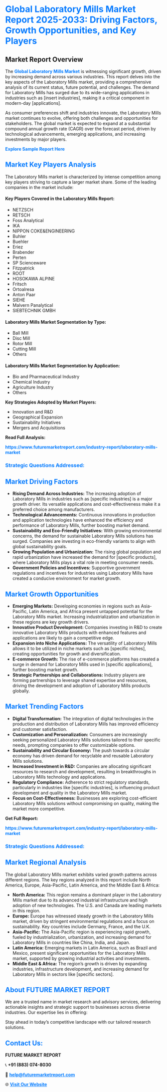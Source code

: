 <h1 style="color: #007BFF;">Global Laboratory Mills Market Report 2025-2033: Driving Factors, Growth Opportunities, and Key Players</h1>

<section id="overview">
<h2>Market Report Overview</h2>
<p>The <a href="https://www.futuremarketreport.com/industry-report/laboratory-mills-market" style="color: #007BFF; text-decoration: none;"><strong>Global Laboratory Mills Market</strong></a> is witnessing significant growth, driven by increasing demand across various industries. This report delves into the key aspects of the Laboratory Mills market, providing a comprehensive analysis of its current status, future potential, and challenges. The demand for Laboratory Mills has surged due to its wide-ranging applications in industries such as [insert industries], making it a critical component in modern-day [applications].</p>
<p>As consumer preferences shift and industries innovate, the Laboratory Mills market continues to evolve, offering both challenges and opportunities for stakeholders. The global market is expected to expand at a substantial compound annual growth rate (CAGR) over the forecast period, driven by technological advancements, emerging applications, and increasing investments by major players.</p>
</section>

<section id="overview">
<p><a href="https://www.futuremarketreport.com/request-sample/reportId=26536" style="color: #007BFF; text-decoration: none;"><strong>Explore Sample Report Here</strong></a></p>
</section>

<section id="key-players">
<h2 style="color: #007BFF;">Market Key Players Analysis</h2>
<p>The Laboratory Mills market is characterized by intense competition among key players striving to capture a larger market share. Some of the leading companies in the market include:</p>
<h4>Key Players Covered in the Laboratory Mills Report:</h4>
<ul><li>NETZSCH</li><li>RETSCH</li><li>Foss Analytical</li><li>IKA</li><li>NIPPON COKE&amp;ENGINEERING</li><li>Buhler</li><li>Buehler</li><li>Eriez</li><li>Brabender</li><li>Perten</li><li>SP Scienceware</li><li>Fitzpatrick</li><li>ROOT</li><li>HOSOKAWA ALPINE</li><li>Fritsch</li><li>Ortoalresa</li><li>Anton Paar</li><li>SIEHE</li><li>Malvern Panalytical</li><li>SIEBTECHNIK GMBH</li></ul>
<h4>Laboratory Mills Market Segmentation by Type:</h4>
<ul><li>Ball Mill</li><li>Disc Mill</li><li>Rotor Mill</li><li>Cutting Mill</li><li>Others</li></ul>

<h4>Laboratory Mills Market Segmentation by Application:</h4>
<ul><li>Bio and Pharmaceutical Industry</li><li>Chemical Industry</li><li>Agriculture Industry</li><li>Others</li></ul>
<p><strong>Key Strategies Adopted by Market Players:</strong></p>
<ul>
<li>Innovation and R&D</li>
<li>Geographical Expansion</li>
<li>Sustainability Initiatives</li>
<li>Mergers and Acquisitions</li>
</ul>
</section>

<section>
<p><strong>Read Full Analysis: </strong></p><a href="https://www.futuremarketreport.com/industry-report/laboratory-mills-market" style="color: #007BFF; text-decoration: none;"><strong>https://www.futuremarketreport.com/industry-report/laboratory-mills-market</strong></a>
<h3 style="color: #007BFF;">Strategic Questions Addressed:</h3>
</section>

<section id="driving-factors">
<h2 style="color: #007BFF;">Market Driving Factors</h2>
<ul>
<li><strong>Rising Demand Across Industries:</strong> The increasing adoption of Laboratory Mills in industries such as [specific industries] is a major growth driver. Its versatile applications and cost-effectiveness make it a preferred choice among manufacturers.</li>
<li><strong>Technological Advancements:</strong> Continuous innovations in production and application technologies have enhanced the efficiency and performance of Laboratory Mills, further boosting market demand.</li>
<li><strong>Sustainability and Eco-Friendly Initiatives:</strong> With growing environmental concerns, the demand for sustainable Laboratory Mills solutions has surged. Companies are investing in eco-friendly variants to align with global sustainability goals.</li>
<li><strong>Growing Population and Urbanization:</strong> The rising global population and rapid urbanization have increased the demand for [specific products], where Laboratory Mills plays a vital role in meeting consumer needs.</li>
<li><strong>Government Policies and Incentives:</strong> Supportive government regulations and incentives for industries using Laboratory Mills have created a conducive environment for market growth.</li>
</ul>
</section>

<section id="growth-opportunities">
<h2 style="color: #007BFF;">Market Growth Opportunities</h2>
<ul>
<li><strong>Emerging Markets:</strong> Developing economies in regions such as Asia-Pacific, Latin America, and Africa present untapped potential for the Laboratory Mills market. Increasing industrialization and urbanization in these regions are key growth drivers.</li>
<li><strong>Innovative Product Development:</strong> Companies investing in R&D to create innovative Laboratory Mills products with enhanced features and applications are likely to gain a competitive edge.</li>
<li><strong>Expansion into Niche Applications:</strong> The versatility of Laboratory Mills allows it to be utilized in niche markets such as [specific niches], creating opportunities for growth and diversification.</li>
<li><strong>E-commerce Growth:</strong> The rise of e-commerce platforms has created a surge in demand for Laboratory Mills used in [specific applications], further boosting market growth.</li>
<li><strong>Strategic Partnerships and Collaborations:</strong> Industry players are forming partnerships to leverage shared expertise and resources, driving the development and adoption of Laboratory Mills products globally.</li>
</ul>
</section>

<section id="trending-factors">
<h2 style="color: #007BFF;">Market Trending Factors</h2>
<ul>
<li><strong>Digital Transformation:</strong> The integration of digital technologies in the production and distribution of Laboratory Mills has improved efficiency and customer satisfaction.</li>
<li><strong>Customization and Personalization:</strong> Consumers are increasingly seeking personalized Laboratory Mills solutions tailored to their specific needs, prompting companies to offer customizable options.</li>
<li><strong>Sustainability and Circular Economy:</strong> The push towards a circular economy has driven demand for recyclable and reusable Laboratory Mills solutions.</li>
<li><strong>Increased Investment in R&D:</strong> Companies are allocating significant resources to research and development, resulting in breakthroughs in Laboratory Mills technology and applications.</li>
<li><strong>Regulatory Compliance:</strong> Adherence to strict regulatory standards, particularly in industries like [specific industries], is influencing product development and quality in the Laboratory Mills market.</li>
<li><strong>Focus on Cost-Effectiveness:</strong> Businesses are exploring cost-efficient Laboratory Mills solutions without compromising on quality, making the market more competitive.</li>
</ul>
</section>

<section>
<p><strong>Get Full Report: </strong></p><a href="https://www.futuremarketreport.com/industry-report/laboratory-mills-market" style="color: #007BFF; text-decoration: none;"><strong>https://www.futuremarketreport.com/industry-report/laboratory-mills-market</strong></a>
<h3 style="color: #007BFF;">Strategic Questions Addressed:</h3>
</section>


<section id="regional-analysis">
<h2 style="color: #007BFF;">Market Regional Analysis</h2>
<p>The global Laboratory Mills market exhibits varied growth patterns across different regions. The key regions analyzed in this report include North America, Europe, Asia-Pacific, Latin America, and the Middle East & Africa:</p>
<ul>
<li><strong>North America:</strong> This region remains a dominant player in the Laboratory Mills market due to its advanced industrial infrastructure and high adoption of new technologies. The U.S. and Canada are leading markets in this region.</li>
<li><strong>Europe:</strong> Europe has witnessed steady growth in the Laboratory Mills market, driven by stringent environmental regulations and a focus on sustainability. Key countries include Germany, France, and the U.K.</li>
<li><strong>Asia-Pacific:</strong> The Asia-Pacific region is experiencing rapid growth, fueled by industrialization, urbanization, and increasing demand for Laboratory Mills in countries like China, India, and Japan.</li>
<li><strong>Latin America:</strong> Emerging markets in Latin America, such as Brazil and Mexico, present significant opportunities for the Laboratory Mills market, supported by growing industrial activities and investments.</li>
<li><strong>Middle East & Africa:</strong> The region’s growth is driven by expanding industries, infrastructure development, and increasing demand for Laboratory Mills in sectors like [specific sectors].</li>
</ul>
</section>

<footer>
<h2 style="color: #007BFF;">About FUTURE MARKET REPORT</h2>
<p>We are a trusted name in market research and advisory services, delivering actionable insights and strategic support to businesses across diverse industries. Our expertise lies in offering:</p>

<p>Stay ahead in today’s competitive landscape with our tailored research solutions.</p>

<h2 style="color: #007BFF;">Contact Us:</h2>
<p><strong>FUTURE MARKET REPORT</strong></p>
<p>📞 <strong>+91 (883) 074-8030</strong></p>
<p>📧 <strong><a href="mailto:help@futuremarketreport.com" style="color: #007BFF;">help@futuremarketreport.com</a></strong></p>
<p>🌐 <strong><a href="https://www.futuremarketreport.com/" style="color: #007BFF;">Visit Our Website</a></strong></p>
</footer>